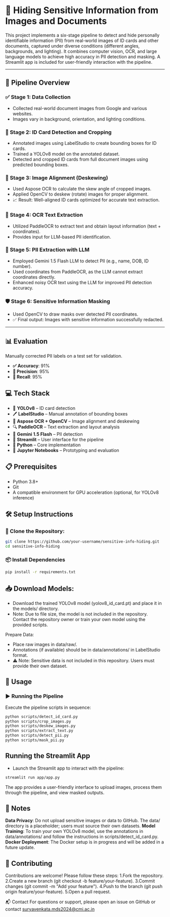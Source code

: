 # 🔐 Hiding Sensitive Information from Images and Documents
This project implements a six-stage pipeline to detect and hide personally identifiable information (PII) from real-world images of ID cards and other documents, captured under diverse conditions (different angles, backgrounds, and lighting). It combines computer vision, OCR, and large language models to achieve high accuracy in PII detection and masking. A Streamlit app is included for user-friendly interaction with the pipeline.

---

## 🚀 Pipeline Overview

### ✅ Stage 1: Data Collection

- Collected real-world document images from Google and various websites.
- Images vary in background, orientation, and lighting conditions.

### 🧭 Stage 2: ID Card Detection and Cropping

- Annotated images using LabelStudio to create bounding boxes for ID cards.
- Trained a YOLOv8 model on the annotated dataset.
- Detected and cropped ID cards from full document images using predicted bounding boxes.

### 🔄 Stage 3: Image Alignment (Deskewing)

- Used Aspose OCR to calculate the skew angle of cropped images.
- Applied OpenCV to deskew (rotate) images for proper alignment.
- 📈 Result: Well-aligned ID cards optimized for accurate text extraction.

### 📝 Stage 4: OCR Text Extraction

- Utilized PaddleOCR to extract text and obtain layout information (text + coordinates).
- Provides input for LLM-based PII identification.

### 🔎 Stage 5: PII Extraction with LLM

- Employed Gemini 1.5 Flash LLM to detect PII (e.g., name, DOB, ID number).
- Used coordinates from PaddleOCR, as the LLM cannot extract coordinates directly.
- Enhanced noisy OCR text using the LLM for improved PII detection accuracy.

### 🛡️ Stage 6: Sensitive Information Masking

- Used OpenCV to draw masks over detected PII coordinates.
- ✅ Final output: Images with sensitive information successfully redacted.

---

## 📊 Evaluation

Manually corrected PII labels on a test set for validation.


- **✅ Accuracy**: 91%  
- **🎯 Precision**: 95%  
- **🔁 Recall**: 95%


## 💻 Tech Stack

- 🧠 **YOLOv8** – ID card detection  
- 🖊️ **LabelStudio** – Manual annotation of bounding boxes  
- 🧾 **Aspose OCR + OpenCV** – Image alignment and deskewing  
- 🔍 **PaddleOCR** – Text extraction and layout analysis  
- 🧠 **Gemini 1.5 Flash** – PII detection  
- 📱 **Streamlit** – User interface for the pipeline  
- 🐍 **Python** – Core implementation  
- 📓 **Jupyter Notebooks** – Prototyping and evaluation  


## 📋 Prerequisites

- Python 3.8+
- Git
- A compatible environment for GPU acceleration (optional, for YOLOv8 inference)

## 🛠️ Setup Instructions

### 🔄 Clone the Repository:

```bash
git clone https://github.com/your-username/sensitive-info-hiding.git
cd sensitive-info-hiding
```

### 📦 Install Dependencies

```bash
pip install -r requirements.txt
```

## 📥 Download Models:

- Download the trained YOLOv8 model (yolov8_id_card.pt) and place it in the models/ directory.
- Note: Due to file size, the model is not included in the repository. Contact the repository owner or train your own model using the provided scripts.


Prepare Data:

- Place raw images in data/raw/.
- Annotations (if available) should be in data/annotations/ in LabelStudio format.
- ⚠️ Note: Sensitive data is not included in this repository. Users must provide their own dataset.

## 🧪 Usage

### ▶️ Running the Pipeline
Execute the pipeline scripts in sequence:

```bash
python scripts/detect_id_card.py
python scripts/crop_images.py
python scripts/deskew_images.py
python scripts/extract_text.py
python scripts/detect_pii.py
python scripts/mask_pii.py
```

## Running the Streamlit App
- Launch the Streamlit app to interact with the pipeline:
```bash
streamlit run app/app.py
```

The app provides a user-friendly interface to upload images, process them through the pipeline, and view masked outputs.


## 📝 Notes

**Data Privacy**: Do not upload sensitive images or data to GitHub. The data/ directory is a placeholder; users must source their own datasets.
**Model Training**: To train your own YOLOv8 model, use the annotations in data/annotations/ and follow the instructions in scripts/detect_id_card.py.
**Docker Deployment**: The Docker setup is in progress and will be added in a future update.

## 🤝 Contributing
Contributions are welcome! Please follow these steps:
1.Fork the repository.
2.Create a new branch (git checkout -b feature/your-feature).
3.Commit changes (git commit -m "Add your feature").
4.Push to the branch (git push origin feature/your-feature).
5.Open a pull request.

📬 Contact
For questions or support, please open an issue on GitHub or contact suryavenkata.mds2024@cmi.ac.in
